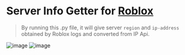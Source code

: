 # Server Info Getter for [Roblox](https://roblox.com/)
> By running this .py file, it will give server `region` and `ip-address` obtained by Roblox logs and converted from IP Api.

![image](https://github.com/mengdeveloper/rbx-server-info/assets/53615275/eedb897d-bfa8-4d5f-bdb4-d392f86e1c00)
![image](https://github.com/mengdeveloper/rbx-server-info/assets/53615275/83d9b26e-eaaf-4e81-bdad-336313a70468)
